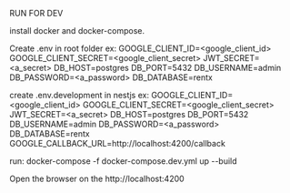 RUN FOR DEV

install docker and docker-compose.

Create .env in root folder ex: 
GOOGLE_CLIENT_ID=<google_client_id>
GOOGLE_CLIENT_SECRET=<google_client_secret>
JWT_SECRET=<a_secret>
DB_HOST=postgres
DB_PORT=5432
DB_USERNAME=admin
DB_PASSWORD=<a_password>
DB_DATABASE=rentx

create .env.development in nestjs ex: 
GOOGLE_CLIENT_ID=<google_client_id>
GOOGLE_CLIENT_SECRET=<google_client_secret>
JWT_SECRET=<a_secret>
DB_HOST=postgres
DB_PORT=5432
DB_USERNAME=admin
DB_PASSWORD=<a_password>
DB_DATABASE=rentx
GOOGLE_CALLBACK_URL=http://localhost:4200/callback

run: 
docker-compose -f docker-compose.dev.yml up --build

Open the browser on the http://localhost:4200
